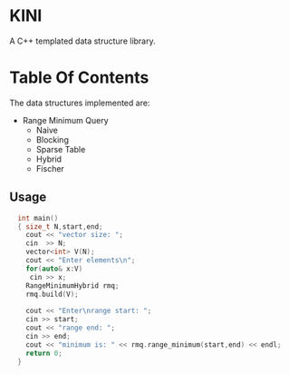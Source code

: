 # KINI
A C++ templated data structure library.

# Table Of Contents
The data structures implemented are:
* Range Minimum Query
  * Naive
  * Blocking
  * Sparse Table
  * Hybrid
  * Fischer

## Usage
```cpp
  int main()
  { size_t N,start,end;
    cout << "vector size: ";
    cin  >> N;
    vector<int> V(N);
    cout << "Enter elements\n";
    for(auto& x:V)
     cin >> x;
    RangeMinimumHybrid rmq;
    rmq.build(V);
  
    cout << "Enter\nrange start: ";
    cin >> start;
    cout << "range end: ";
    cin >> end;
    cout << "minimum is: " << rmq.range_minimum(start,end) << endl;
    return 0;
  }
```


